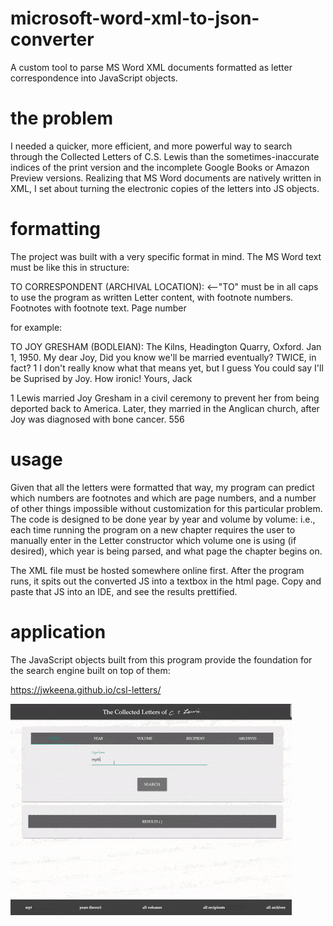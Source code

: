 # microsoft-word-xml-to-json-converter
A custom tool to parse MS Word XML documents formatted as letter correspondence into JavaScript objects.

# the problem
I needed a quicker, more efficient, and more powerful way to search through the Collected Letters of C.S. Lewis than the sometimes-inaccurate indices of the print version and the incomplete Google Books or Amazon Preview versions. Realizing that MS Word documents are natively written in XML, I set about turning the electronic copies of the letters into JS objects.

# formatting
The project was built with a very specific format in mind. The MS Word text must be like this in structure: 

TO CORRESPONDENT (ARCHIVAL LOCATION): <--"TO" must be in all caps to use the program as written
  Letter content, with footnote numbers.
  Footnotes with footnote text.
Page number

for example:

TO JOY GRESHAM (BODLEIAN):
The Kilns, Headington Quarry, Oxford. Jan 1, 1950.
My dear Joy,
Did you know we'll be married eventually? TWICE, in fact? 1 I don't really know what that means yet, but I guess You could say I'll be Suprised by Joy. How ironic! Yours, Jack

1 Lewis married Joy Gresham in a civil ceremony to prevent her from being deported back to America. Later, they married in the Anglican church, after Joy was diagnosed with bone cancer.
556

# usage
Given that all the letters were formatted that way, my program can predict which numbers are footnotes and which are page numbers, and a number of other things impossible without customization for this particular problem. The code is designed to be done year by year and volume by volume: i.e., each time running the program on a new chapter requires the user to manually enter in the Letter constructor which volume one is using (if desired), which year is being parsed, and what page the chapter begins on. 

The XML file must be hosted somewhere online first. After the program runs, it spits out the converted JS into a textbox in the html page. Copy and paste that JS into an IDE, and see the results prettified.

# application
The JavaScript objects built from this program provide the foundation for the search engine built on top of them: 

https://jwkeena.github.io/csl-letters/

![](csl-demo.gif)
